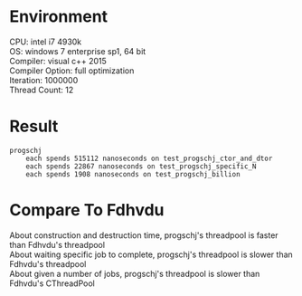 # Environment
CPU: intel i7 4930k<br>
OS: windows 7 enterprise sp1, 64 bit<br>
Compiler: visual c++ 2015<br>
Compiler Option: full optimization<br>
Iteration: 1000000<br>
Thread Count: 12
# Result
	progschj
		each spends 515112 nanoseconds on test_progschj_ctor_and_dtor
		each spends 22867 nanoseconds on test_progschj_specific_N
		each spends 1908 nanoseconds on test_progschj_billion
# Compare To Fdhvdu
About construction and destruction time, progschj's threadpool is faster than Fdhvdu's threadpool<br>
About waiting specific job to complete, progschj's threadpool is slower than Fdhvdu's threadpool<br>
About given a number of jobs, progschj's threadpool is slower than Fdhvdu's CThreadPool
